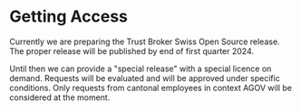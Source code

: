 # Getting Access
Currently we are preparing the Trust Broker Swiss Open Source release. The proper release will be published by end of first quarter 2024.

Until then we can provide a "special release" with a special licence on demand. Requests will be evaluated and will be approved under specific conditions. Only requests from cantonal employees in context AGOV will be considered at the moment.